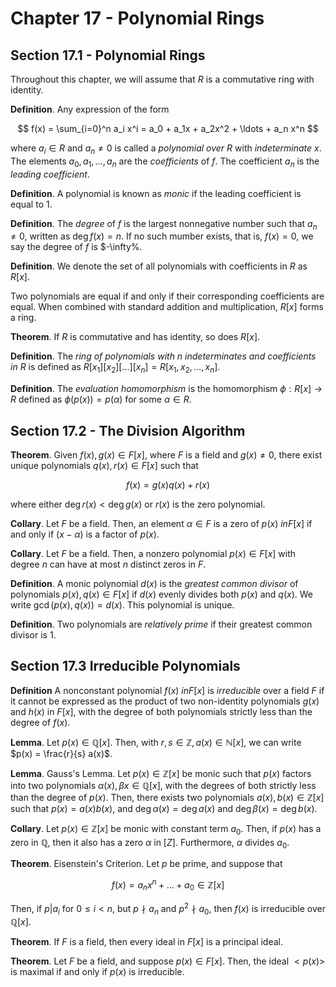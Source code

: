 # Chapter 17 - Polynomial Rings

## Section 17.1 - Polynomial Rings

Throughout this chapter, we will assume that $R$ is a commutative ring with identity.

**Definition**. Any expression of the form

$$
f(x) = \sum_{i=0}^n a_i x^i = a_0 + a_1x + a_2x^2 + \ldots + a_n x^n
$$

where $a_i \in R$ and $a_n \neq 0$ is called a *polynomial over $R$* with *indeterminate* $x$. The elements $a_0, a_1, \ldots, a_n$ are the *coefficients* of $f$. The coefficient $a_n$ is the *leading coefficient*.

**Definition**. A polynomial is known as *monic* if the leading coefficient is equal to $1$.

**Definition**. The *degree* of $f$ is the largest nonnegative number such that $a_n \neq 0$, written as $\deg f(x) = n$. If no such mumber exists, that is, $f(x) = 0$, we say the degree of $f$ is $-\infty%.

**Definition**. We denote the set of all polynomials with coefficients in $R$ as $R[x]$.

Two polynomials are equal if and only if their corresponding coefficients are equal. When combined with standard addition and multiplication, $R[x]$ forms a ring.

**Theorem**. If $R$ is commutative and has identity, so does $R[x]$.

**Definition**. The *ring of polynomials with $n$ indeterminates and coefficients in $R$* is defined as $R[x_1][x_2][\ldots][x_n] = R[x_1, x_2, \ldots, x_n]$.

**Definition**. The *evaluation homomorphism* is the homomorphism $\phi: R[x] \rightarrow R$ defined as $\phi(p(x)) = p(\alpha)$ for some $\alpha \in R$.

## Section 17.2 - The Division Algorithm

**Theorem**. Given $f(x), g(x) \in F[x]$, where $F$ is a field and $g(x) \neq 0$, there exist unique polynomials $q(x), r(x) \in F[x]$ such that

$$
f(x) = g(x)q(x) + r(x)
$$

where either $\deg r(x) < \deg g(x)$ or $r(x)$ is the zero polynomial.

**Collary**. Let $F$ be a field. Then, an element $\alpha \in F$ is a zero of $p(x) \ in F[x]$ if and only if $(x-\alpha)$ is a factor of $p(x)$.

**Collary**. Let $F$ be a field. Then, a nonzero polynomial $p(x) \in F[x]$ with degree $n$ can have at most $n$ distinct zeros in $F$.

**Definition**. A monic polynomial $d(x)$ is the *greatest common divisor* of polynomials $p(x), q(x) \in F[x]$ if $d(x)$ evenly divides both $p(x)$ and $q(x)$. We write $\gcd(p(x), q(x)) = d(x)$. This polynomial is unique.

**Definition**. Two polynomials are *relatively prime* if their greatest common divisor is $1$.

## Section 17.3 Irreducible Polynomials

**Definition** A nonconstant polynomial $f(x) \ in F[x]$ is *irreducible* over a field $F$ if it cannot be expressed as the product of two non-identity polynomials $g(x)$ and $h(x)$ in $F[x]$, with the degree of both polynomials strictly less than the  degree of $f(x)$.

**Lemma**. Let $p(x) \in \mathbb{Q}[x]$. Then, with $r, s \in \mathbb{Z}, a(x) \in \mathbb{N}[x]$, we can write $p(x) = \frac{r}{s} a(x)$.

**Lemma**. Gauss's Lemma. Let $p(x) \in \mathbb{Z}[x]$ be monic such that $p(x)$ factors into two polynomials $\alpha(x), \beta{x} \in \mathbb{Q}[x]$, with the degrees of both strictly less than the degree of $p(x)$. Then, there exists two polynomials $a(x), b(x) \in \mathbb{Z}[x]$ such that $p(x) = a(x)b(x)$, and $\deg \alpha(x) = \deg a(x)$ and $\deg \beta(x) = \deg b(x)$.

**Collary**. Let $p(x) \in \mathbb{Z}[x]$ be monic with constant term $a_0$. Then, if $p(x)$ has a zero in $\mathbb{Q}$, then it also has a zero $\alpha$ in $\mathbb[Z]$. Furthermore, $\alpha$ divides $a_0$.

**Theorem**. Eisenstein's Criterion. Let $p$ be prime, and suppose that

$$
f(x) = a_n x^n + \ldots + a_0 \in \mathbb{Z}[x]
$$

Then, if $p | a_i$ for $0 \leq i < n$, but $p \nmid a_n$ and $p^2 \nmid a_0$, then $f(x)$ is irreducible over $\mathbb{Q}[x]$.

**Theorem**. If $F$ is a field, then every ideal in $F[x]$ is a principal ideal.

**Theorem**. Let $F$ be a field, and suppose $p(x) \in F[x]$. Then, the ideal $<p(x)>$ is maximal if and only if $p(x)$ is irreducible.
